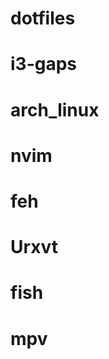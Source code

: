 
# dotfiles
# i3-gaps  
# arch_linux   
# nvim   
# feh    
# Urxvt    
# fish                 
# mpv 
